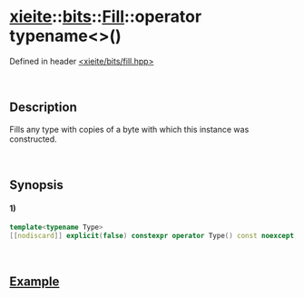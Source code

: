 # [xieite](../../../../../xieite.md)\:\:[bits](../../../../../bits.md)\:\:[Fill](../../../../fill.md)\:\:operator typename\<\>\(\)
Defined in header [<xieite/bits/fill.hpp>](../../../../../../../include/xieite/bits/fill.hpp)

&nbsp;

## Description
Fills any type with copies of a byte with which this instance was constructed.

&nbsp;

## Synopsis
#### 1)
```cpp
template<typename Type>
[[nodiscard]] explicit(false) constexpr operator Type() const noexcept;
```

&nbsp;

## [Example](../../../../fill.md#Example)
